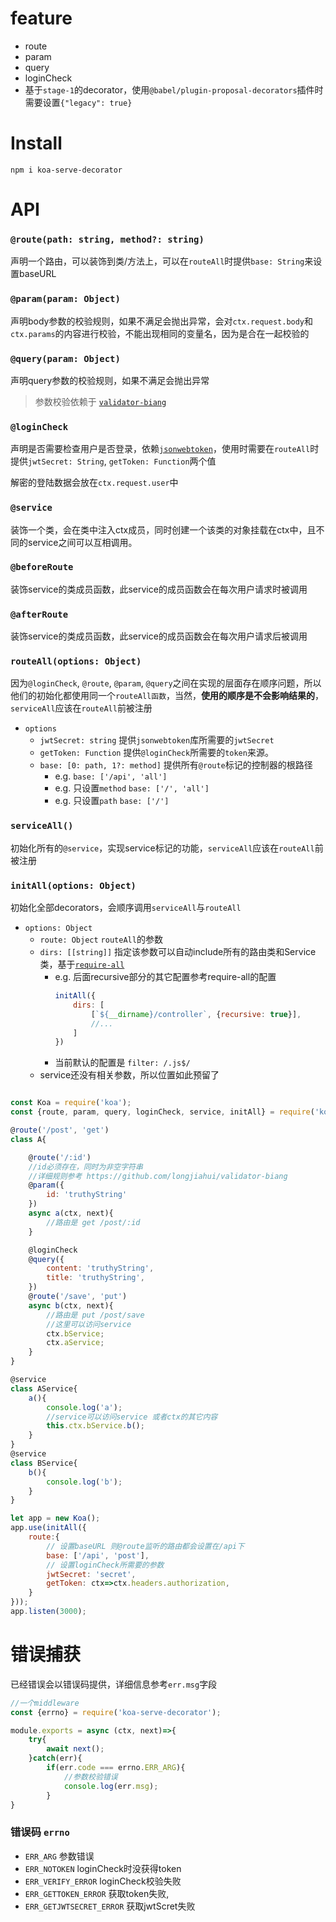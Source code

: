 # feature

- route
- param
- query
- loginCheck
- 基于`stage-1`的decorator，使用`@babel/plugin-proposal-decorators`插件时需要设置`{"legacy": true}`

# Install

`npm i koa-serve-decorator`

# API

### `@route(path: string, method?: string)`

声明一个路由，可以装饰到类/方法上，可以在`routeAll`时提供`base: String`来设置baseURL

### `@param(param: Object)`

声明body参数的校验规则，如果不满足会抛出异常，会对`ctx.request.body`和`ctx.params`的内容进行校验，不能出现相同的变量名，因为是合在一起校验的

### `@query(param: Object)`

声明query参数的校验规则，如果不满足会抛出异常

> 参数校验依赖于 [`validator-biang`](https://github.com/longjiahui/validator-biang)

### `@loginCheck`

声明是否需要检查用户是否登录，依赖[`jsonwebtoken`]([https://](https://www.npmjs.com/package/jsonwebtoken))，使用时需要在`routeAll`时提供`jwtSecret: String`, `getToken: Function`两个值

解密的登陆数据会放在`ctx.request.user`中

### `@service`

装饰一个类，会在类中注入ctx成员，同时创建一个该类的对象挂载在ctx中，且不同的service之间可以互相调用。

### `@beforeRoute`

装饰service的类成员函数，此service的成员函数会在每次用户请求时被调用

### `@afterRoute`

装饰service的类成员函数，此service的成员函数会在每次用户请求后被调用

### `routeAll(options: Object)`

因为`@loginCheck`, `@route`, `@param`, `@query`之间在实现的层面存在顺序问题，所以他们的初始化都使用同一个`routeAll函数`，当然，**使用的顺序是不会影响结果的**，`serviceAll`应该在`routeAll`前被注册

- `options`
  - `jwtSecret: string` 提供`jsonwebtoken`库所需要的`jwtSecret`
  - `getToken: Function` 提供`@loginCheck`所需要的`token`来源。
  - `base: [0: path, 1?: method]` 提供所有`@route`标记的控制器的根路径
    - e.g. `base: ['/api', 'all']`
    - e.g. 只设置`method` `base: ['/', 'all']`
    - e.g. 只设置`path` `base: ['/']`
  
### `serviceAll()`

初始化所有的`@service`，实现service标记的功能，`serviceAll`应该在`routeAll`前被注册

### `initAll(options: Object)`

初始化全部decorators，会顺序调用`serviceAll`与`routeAll`

- `options: Object`
  - `route: Object` `routeAll`的参数
  - `dirs: [[string]]` 指定该参数可以自动include所有的路由类和Service类，基于[`require-all`](https://github.com/felixge/node-require-all)
    - e.g. 后面recursive部分的其它配置参考require-all的配置
        ```javascript
        initAll({
            dirs: [
                [`${__dirname}/controller`, {recursive: true}],
                //...
            ]
        })
        ```
    - 当前默认的配置是 `filter: /.js$/` 
  - service还没有相关参数，所以位置如此预留了

```javascript

const Koa = require('koa');
const {route, param, query, loginCheck, service, initAll} = require('koa-serve-decorator');

@route('/post', 'get')
class A{

    @route('/:id')
    //id必须存在，同时为非空字符串
    //详细规则参考 https://github.com/longjiahui/validator-biang
    @param({
        id: 'truthyString'
    })
    async a(ctx, next){
        //路由是 get /post/:id
    }

    @loginCheck
    @query({
        content: 'truthyString',
        title: 'truthyString',
    })
    @route('/save', 'put')
    async b(ctx, next){
        //路由是 put /post/save
        //这里可以访问service
        ctx.bService;
        ctx.aService;
    }
}

@service
class AService{
    a(){
        console.log('a');
        //service可以访问service 或者ctx的其它内容
        this.ctx.bService.b();
    }
}
@service
class BService{
    b(){
        console.log('b');
    }
}

let app = new Koa();
app.use(initAll({
    route:{
        // 设置baseURL 则@route监听的路由都会设置在/api下
        base: ['/api', 'post'],
        // 设置loginCheck所需要的参数
        jwtSecret: 'secret',
        getToken: ctx=>ctx.headers.authorization,
    }
}));
app.listen(3000);
```

# 错误捕获

已经错误会以错误码提供，详细信息参考`err.msg`字段

```javascript
//一个middleware
const {errno} = require('koa-serve-decorator');

module.exports = async (ctx, next)=>{
    try{
        await next();
    }catch(err){
        if(err.code === errno.ERR_ARG){
            //参数校验错误
            console.log(err.msg);
        }
}
```

### 错误码 `errno`

- `ERR_ARG`  参数错误
- `ERR_NOTOKEN`  loginCheck时没获得token
- `ERR_VERIFY_ERROR`  loginCheck校验失败
- `ERR_GETTOKEN_ERROR`  获取token失败,
- `ERR_GETJWTSECRET_ERROR`  获取jwtScret失败